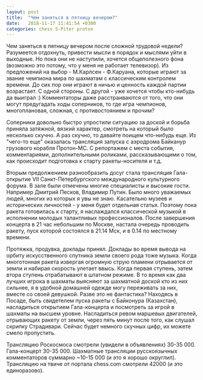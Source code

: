 ```yaml
---
layout: post
title:  "Чем заняться в пятницу вечером?" 
date:   2018-11-17 11:41:54 +0300
categories: chess S-Piter proton
---
```

Чем заняться в пятницу вечером после сложной трудовой недели? Разумеется отдохнуть, привести мысли в порядок и мыслями уйти в выходные. Но пока они не наступили, хочется общеполезного фона (возможно это потому, что у меня не работает телевизор). Из предложений на выбор - М.Карлсен - Ф.Каруана, которые играют за звание чемпиона мира по шахматам с классическим контролем времени. До сих пор они играют в ничью и ценность каждой партии возрастает. С одной стороны. С другой - уже хочется чтобы кто-нибудь да выиграл :) Комментаторы даже расстраиваются от того, что они могут предугадать ходы соперников, то где игра чемпионов, многоплановая, сложная, с противостоянием и прочим?

Соперники довольно быстро упростили ситуацию за доской и борьба приняла затяжной, вязкий характер, смотреть на который было несколько скучно.
А раз скучно, то давайте поищем что-нибудь еще.
Из "чего-то еще" оказалась трансляция запуска с аэродрома Байканур грузового корабля Протон-МС. С репортажем с места события, комментариями, дополнительными роликами, рассказывающими о том, как происходит подготовка к старту ракеты-носителя и т.д.

Вторым предолжением разнообразить досуг стала трансляция Гала-открытие VII Санкт-Петербургского международного культурного форума. В зале были отмечены многие специалисты и высокие гости. Например Дмитрий Песков, Владимир Путин. Было много уважаемых людей, многих из которых я увы не знаю.  Касательно музеев и исторических личностей - у меня будет отдельная статья.
Поэтому пока ракета готовилась к старту, я наслаждался классической музыкой в исполнении молодых талантливых профессионалов.
После завершения концерта в 21 час небольшим по Москве, настала очередь проводить ракету, пуск которой состоялся в 21.14 Мск, и в 0.14 по местному времени.

Протяжка, продувка, доклады принял. Доклады во время вывода на орбиту искусственного спутника земли своего рода тоже музыка. Когда многотонная ракета извергая огромную струю пламени отрывается от земли и набирая скорость улетает ввысь. Когда первая ступень, затем втора ступень отрабатывают в штатном режиме.
В то время как два лучших игрока в шахматы выясняют за шахматной доской кто из них сильнее, я в удобной домашней одежде могу переживать за них, вместе со своей девушкой. Разве это не фантастика? Находясь в Посаде, быть свидетелем пуска ракеты с Байконура (Казахстан), насладиться открытием Гала-концерта и посмотреть за игрой в шахматы на высшем уровне. Насладиться ревом маршевых двигателей, отрывающих ракету от земли, через пять минут после того, как слушал скрипку Страдивари.
Сейчас будет немного скучных цифр, их можете смело пропустить.

Трансляцию Роскосмоса смотрели (увидели в объявлениях) 30-35 000. Гала-концерт 30-35 000. Шахматные трансляции русскоязычных комментаторов суммарно ~10-15 000 (и это я хорошо округлил). Трансляцию на твиче от портала chess.com смотрели 42000 (и это единоразово).
